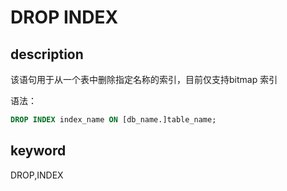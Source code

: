 # DROP INDEX

## description

该语句用于从一个表中删除指定名称的索引，目前仅支持bitmap 索引

语法：

```sql
DROP INDEX index_name ON [db_name.]table_name;
```

## keyword

DROP,INDEX
